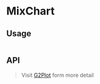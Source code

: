 # MixChart

## Usage

```tsx | pure

```

## API

<API id="MixChart"></API>

> Visit [G2Plot](https://g2plot.antv.antgroup.com/api/plot-api) form more detail
